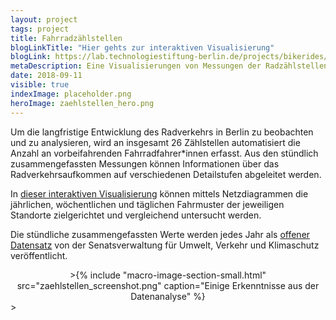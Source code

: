 ```yaml
---
layout: project
tags: project
title: Fahrradzählstellen
blogLinkTitle: "Hier gehts zur interaktiven Visualisierung"
blogLink: https://lab.technologiestiftung-berlin.de/projects/bikerides/de/
metaDescription: Eine Visualisierungen von Messungen der Radzählstellen in Berlin.
date: 2018-09-11
visible: true
indexImage: placeholder.png
heroImage: zaehlstellen_hero.png
---
```


Um die langfristige Entwicklung des Radverkehrs in Berlin zu beobachten und zu analysieren, wird an insgesamt 26 Zählstellen automatisiert die Anzahl an vorbeifahrenden Fahrradfahrer\*innen erfasst. Aus den stündlich zusammengefassten Messungen können Informationen über das Radverkehrsaufkommen auf verschiedenen Detailstufen abgeleitet werden.

In [dieser interaktiven Visualisierung](https://lab.technologiestiftung-berlin.de/projects/bikerides/de/) können mittels Netzdiagrammen die jährlichen, wöchentlichen und täglichen Fahrmuster der jeweiligen Standorte zielgerichtet und vergleichend untersucht werden.

Die stündliche zusammengefassten Werte werden jedes Jahr als [offener Datensatz](https://www.berlin.de/senuvk/verkehr/lenkung/vlb/de/radzaehlungen.shtml) von der Senatsverwaltung für Umwelt, Verkehr und Klimaschutz veröffentlicht.

<center>>{% include "macro-image-section-small.html" src="zaehlstellen_screenshot.png" caption="Einige Erkenntnisse aus der Datenanalyse" %}</center>>
